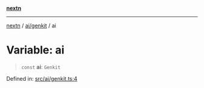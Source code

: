 [**nextn**](../../../README.md)

***

[nextn](../../../modules.md) / [ai/genkit](../README.md) / ai

# Variable: ai

> `const` **ai**: `Genkit`

Defined in: [src/ai/genkit.ts:4](https://github.com/Dicommunitas/ThreeJS_Terminal_3D/blob/c2331e405b00973e4f5e87258cdaf1d7c733b058/src/ai/genkit.ts#L4)
